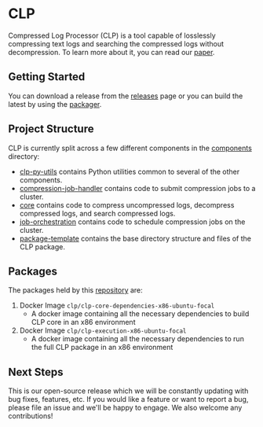 # CLP

Compressed Log Processor (CLP) is a tool capable of losslessly compressing text logs and searching 
the compressed logs without decompression. To learn more about it, you can read our 
[paper](https://www.usenix.org/system/files/osdi21-rodrigues.pdf).

## Getting Started

You can download a release from the [releases](https://github.com/y-scope/clp/releases) page or you can build the latest by using the
[packager](tools/packager/README.md).

## Project Structure

CLP is currently split across a few different components in the [components](components) 
directory:

* [clp-py-utils](components/clp-py-utils) contains Python utilities common to several of the 
  other components.
* [compression-job-handler](components/compression-job-handler) contains code to submit
  compression jobs to a cluster.
* [core](components/core) contains code to compress uncompressed logs, decompress compressed 
  logs, and search compressed logs.
* [job-orchestration](components/job-orchestration) contains code to schedule compression jobs on
  the cluster.
* [package-template](components/package-template) contains the base directory structure and files of the 
  CLP package.

## Packages
The packages held by this [repository](https://github.com/orgs/y-scope/packages?repo_name=clp) are: 

1. Docker Image `clp/clp-core-dependencies-x86-ubuntu-focal`
    - A docker image containing all the necessary dependencies to build CLP core in an x86 environment
2. Docker Image `clp/clp-execution-x86-ubuntu-focal`
    - A docker image containing all the necessary dependencies to run the full CLP package in an x86 environment

## Next Steps

This is our open-source release which we will be constantly updating with bug fixes, features, etc.
If you would like a feature or want to report a bug, please file an issue and we'll be happy to engage.
We also welcome any contributions!
